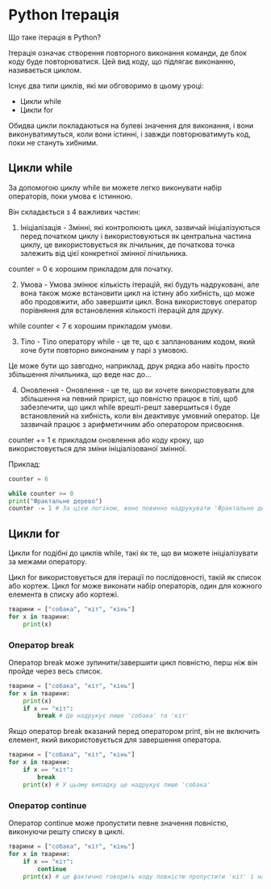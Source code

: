 # Python Ітерація
Що таке ітерація в Python?

Ітерація означає створення повторного виконання команди, де блок коду буде повторюватися. Цей вид коду, що підлягає виконанню, називається циклом.

Існує два типи циклів, які ми обговоримо в цьому уроці:

- Цикли while
- Цикли for

Обидва цикли покладаються на булеві значення для виконання, і вони виконуватимуться, коли вони істинні, і завжди повторюватимуть код, поки не стануть хибними.

## Цикли while

За допомогою циклу while ви можете легко виконувати набір операторів, поки умова є істинною.

Він складається з 4 важливих частин:

1. Ініціалізація - Змінні, які контролюють цикл, зазвичай ініціалізуються перед початком циклу і використовуються як центральна частина циклу, це використовується як лічильник, де початкова точка залежить від цієї конкретної змінної лічильника.

counter = 0 є хорошим прикладом для початку.

2. Умова - Умова змінює кількість ітерацій, які будуть надруковані, але вона також може встановити цикл на істину або хибність, що може або продовжити, або завершити цикл. Вона використовує оператор порівняння для встановлення кількості ітерацій для друку.

while counter < 7 є хорошим прикладом умови.

3. Тіло - Тіло оператору while - це те, що є запланованим кодом, який хоче бути повторно виконаним у парі з умовою.

Це може бути що завгодно, наприклад, друк рядка або навіть просто збільшення лічильника, що веде нас до...

4. Оновлення - Оновлення - це те, що ви хочете використовувати для збільшення на певний приріст, що повністю працює в тілі, щоб забезпечити, що цикл while врешті-решт завершиться і буде встановлений на хибність, коли він деактивує умовний оператор. Це зазвичай працює з арифметичним або оператором присвоєння.

counter += 1 є прикладом оновлення або коду кроку, що використовується для зміни ініціалізованої змінної.

Приклад:
```python
counter = 6

while counter >= 0 
print("Фрактальне дерево")
counter -= 1 # За цією логікою, воно повинно надрукувати 'Фрактальне дерево' 7 разів.
```

## Цикли for

Цикли for подібні до циклів while, такі як те, що ви можете ініціалізувати за межами оператору.

Цикл for використовується для ітерації по послідовності, такій як список або кортеж. Цикл for може виконати набір операторів, один для кожного елемента в списку або кортежі.

```python
тварини = ["собака", "кіт", "кінь"]
for x in тварини:
    print(x)
```

### Оператор break

Оператор break може зупинити/завершити цикл повністю, перш ніж він пройде через весь список.

```python
тварини = ["собака", "кіт", "кінь"]
for x in тварини:
    print(x)
    if x == "кіт":
        break # Це надрукує лише 'собака' та 'кіт'
```

Якщо оператор break вказаний перед оператором print, він не включить елемент, який використовується для завершення оператора.

```python
тварини = ["собака", "кіт", "кінь"]
for x in тварини:
    if x == "кіт":
        break
    print(x) # У цьому випадку це надрукує лише 'собака'
```

### Оператор continue

Оператор continue може пропустити певне значення повністю, виконуючи решту списку в циклі.

```python
тварини = ["собака", "кіт", "кінь"]
for x in тварини:
    if x == "кіт":
        continue
    print(x) # це фактично говорить коду повністю пропустити 'кіт' і надрукувати 'собака' та 'кінь'
```
